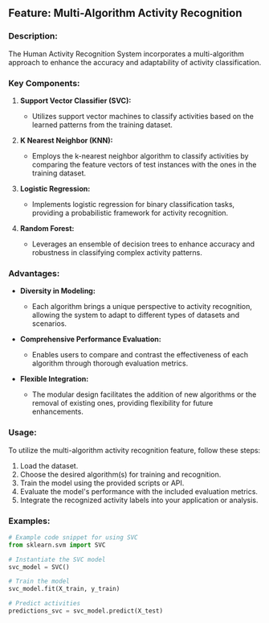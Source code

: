 ## Feature: Multi-Algorithm Activity Recognition

### Description:
The Human Activity Recognition System incorporates a multi-algorithm approach to enhance the accuracy and adaptability of activity classification.

### Key Components:
1. **Support Vector Classifier (SVC):**
   - Utilizes support vector machines to classify activities based on the learned patterns from the training dataset.

2. **K Nearest Neighbor (KNN):**
   - Employs the k-nearest neighbor algorithm to classify activities by comparing the feature vectors of test instances with the ones in the training dataset.

3. **Logistic Regression:**
   - Implements logistic regression for binary classification tasks, providing a probabilistic framework for activity recognition.

4. **Random Forest:**
   - Leverages an ensemble of decision trees to enhance accuracy and robustness in classifying complex activity patterns.

### Advantages:
- **Diversity in Modeling:**
  - Each algorithm brings a unique perspective to activity recognition, allowing the system to adapt to different types of datasets and scenarios.

- **Comprehensive Performance Evaluation:**
  - Enables users to compare and contrast the effectiveness of each algorithm through thorough evaluation metrics.

- **Flexible Integration:**
  - The modular design facilitates the addition of new algorithms or the removal of existing ones, providing flexibility for future enhancements.

### Usage:
To utilize the multi-algorithm activity recognition feature, follow these steps:
1. Load the dataset.
2. Choose the desired algorithm(s) for training and recognition.
3. Train the model using the provided scripts or API.
4. Evaluate the model's performance with the included evaluation metrics.
5. Integrate the recognized activity labels into your application or analysis.

### Examples:
```python
# Example code snippet for using SVC
from sklearn.svm import SVC

# Instantiate the SVC model
svc_model = SVC()

# Train the model
svc_model.fit(X_train, y_train)

# Predict activities
predictions_svc = svc_model.predict(X_test)

